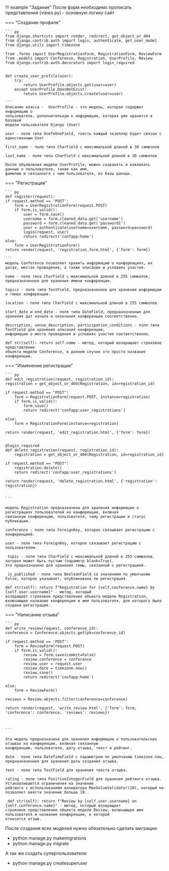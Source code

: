 !!! example "Задание"
    После форм необходимо прописать представления (views.py) - основную логику сайт

=== "Создание профиля"

    ``` py
    from django.shortcuts import render, redirect, get_object_or_404
    from django.contrib.auth import login, authenticate, get_user_model
    from django.utils import timezone
    
    from .forms import UserRegistrationForm, RegistrationForm, ReviewForm
    from .models import Conference, Registration, UserProfile, Review
    from django.contrib.auth.decorators import login_required
    
    
    def create_user_profile(user):
        try:
            return UserProfile.objects.get(user=user)
        except UserProfile.DoesNotExist:
            return UserProfile.objects.create(user=user)

    ```
    Описание класса -  UserProfile - это модель, которая содержит информацию о 
    пользователе, дополнительную к информации, которая уже хранится в базовой 
    модели пользователя Django (User)
    
    user - поле типа OneToOneField, тоесть каждый экзепляр будет связан с единственным User

    first_name - поле типа CharField с максимальной длиной в 30 символов

    last_name - поле типа CharField с максимальной длиной в 30 символов

    После объявления модели UserProfile, можно сохранять и извлекать данные о пользователе, такие как имя, 
    фамилию и связанного с ним пользователя, из базы данных.
    
=== "Регистрация"

    ``` py
    def register(request):
    if request.method == 'POST':
        form = UserRegistrationForm(request.POST)
        if form.is_valid():
            user = form.save()
            username = form.cleaned_data.get('username')
            password = form.cleaned_data.get('password1')
            user = authenticate(username=username, password=password)
            login(request, user)
            return redirect('confapp:home')
    else:
        form = UserRegistrationForm()
    return render(request, 'registration_form.html', {'form': form})

    ```
    модель Conference позволяет хранить информацию о конференциях, их датах, местах проведения, а также описании и условиях участия.
    
    name - поле типа CharField с максимальной длиной в 255 символов, предназначенное для хранения имени конференции.

    topics - поле типа TextField, предназначенное для хранения информации о темах конференции.

    location - поле типа CharField с максимальной длиной в 255 символов.

    start_date и end_date - поля типа DateField, предназначенные для хранения дат начала и окончания конференции соответственно.

    description, venue_description, participation_conditions - поля типа TextField для хранения описания конференции, 
    информации о месте проведения и условиях участия соответственно.

    def str(self): return self.name - метод, который возвращает строковое представление 
    объекта модели Conference, в данном случае это просто название конференции.

=== "Изменение регистрации"

    ``` py
    def edit_registration(request, registration_id):
    registration = get_object_or_404(Registration, id=registration_id)

    if request.method == "POST":
        form = RegistrationForm(request.POST, instance=registration)
        if form.is_valid():
            form.save()
            return redirect('confapp:user_registrations')

    else:
        form = RegistrationForm(instance=registration)

    return render(request, 'edit_registration.html', {'form': form})


    @login_required
    def delete_registration(request, registration_id):
        registration = get_object_or_404(Registration, id=registration_id)

    if request.method == "POST":
        registration.delete()
        return redirect('confapp:user_registrations')

    return render(request, 'delete_registration.html', {'registration': registration})


    ```

    модель Registration предназначена для хранения информации о регистрациях пользователей на конференции, включая 
    связанную конференцию, пользователя, тему регистрации и статус публикации.
    
    conference - поле типа ForeignKey, которое связывает регистрацию с конференцией.

    user - поле типа ForeignKey, которое связывает регистрацию с пользователем.

     topic - поле типа CharField с максимальной длиной в 255 символов, которое может быть пустым (параметр blank=True). 
    Это предназначено для хранения темы, связанной с регистрацией.

     is_published - поле типа BooleanField со значением по умолчанию False, которое указывает, опубликована ли регистрация.

    def str(self): return f"Registration for {self.conference.name} by {self.user.username}" - метод, который 
    возвращает строковое представление объекта модели Registration, 
    включающее название конференции и имя пользователя, для которого была создана регистрация.

=== "Написание отзыва"

    ``` py
    def write_review(request, conference_id):
    conference = Conference.objects.get(pk=conference_id)

    if request.method == 'POST':
        form = ReviewForm(request.POST)
        if form.is_valid():
            review = form.save(commit=False)
            review.conference = conference
            review.user = request.user
            review.date = timezone.now()
            review.save()
            return redirect('confapp:home')

    else:
        form = ReviewForm()

    reviews = Review.objects.filter(conference=conference)

    return render(request, 'write_review.html', {'form': form, 'conference': conference, 'reviews': reviews})



    ```

    Эта модель предназначена для хранения информации о пользовательских отзывах на конференции, включая связанную 
    конференцию, пользователя, дату отзыва, текст и рейтинг.

    date - поле типа DateTimeField с параметром по умолчанию timezone.now, предназначенное для хранения даты создания отзыва.

    text - поле типа TextField для хранения текста отзыва.

    rating - поле типа PositiveIntegerField для хранения рейтинга отзыва. Устанавливаются ограничения на значение 
    рейтинга с использованием валидатора MaxValueValidator(10), который не позволяет ввести значение больше 10.

     def str(self): return f"Review by {self.user.username} on {self.conference.name}" - метод, который возвращает 
    строковое представление объекта модели Review, включающее имя пользователя и название конференции, к которой 
    относится отзыв.


После создания всех моделей нужно обязательно сделать миграции:

- python manage.py makemigrations
- python manage.py migrate

А так же создать суперпользователя:

- python manage.py createsuperuser